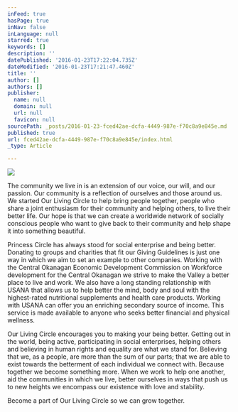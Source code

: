 ```yaml
---
inFeed: true
hasPage: true
inNav: false
inLanguage: null
starred: true
keywords: []
description: ''
datePublished: '2016-01-23T17:22:04.735Z'
dateModified: '2016-01-23T17:21:47.460Z'
title: ''
author: []
authors: []
publisher:
  name: null
  domain: null
  url: null
  favicon: null
sourcePath: _posts/2016-01-23-fced42ae-dcfa-4449-987e-f70c8a9e845e.md
published: true
url: fced42ae-dcfa-4449-987e-f70c8a9e845e/index.html
_type: Article

---
```

![](https://the-grid-user-content.s3-us-west-2.amazonaws.com/b4f68575-545d-42ce-8c19-f013fa7a71f4.png)

The community we live in is an extension of our voice, our will, and our passion. Our community is a reflection of ourselves and those around us. We started Our Living Circle to help bring people together, people who share a joint enthusiasm for their community and helping others, to live their better life. Our hope is that we can create a worldwide network of socially conscious people who want to give back to their community and help shape it into something beautiful.

Princess Circle has always stood for social enterprise and being better. Donating to groups and charities that fit our Giving Guidelines is just one way in which we aim to set an example to other companies. Working with the Central Okanagan Economic Development Commission on Workforce development for the Central Okanagan we strive to make the Valley a better place to live and work. We also have a long standing relationship with USANA that allows us to help better the mind, body and soul with the highest-rated nutritional supplements and health care products. Working with USANA can offer you an enriching secondary source of income. This service is made available to anyone who seeks better financial and physical wellness.

Our Living Circle encourages you to making your being better. Getting out in the world, being active, participating in social enterprises, helping others and believing in human rights and equality are what we stand for. Believing that we, as a people, are more than the sum of our parts; that we are able to exist towards the betterment of each individual we connect with. Because together we become something more. When we work to help one another, aid the communities in which we live, better ourselves in ways that push us to new heights we encompass our existence with love and stability.

Become a part of Our Living Circle so we can grow together.